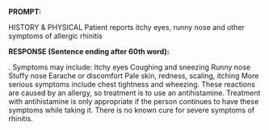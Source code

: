 **PROMPT:**

HISTORY & PHYSICAL Patient reports itchy eyes, runny nose and other symptoms of allergic rhinitis

**RESPONSE (Sentence ending after 60th word):**

. Symptoms may include: Itchy eyes  Coughing and sneezing  Runny nose  Stuffy nose  Earache or discomfort  Pale skin, redness, scaling, itching More serious symptoms include chest tightness and wheezing. These reactions are caused by an allergy, so treatment is to use an antihistamine. Treatment with antihistamine is only appropriate if the person continues to have these symptoms while taking it. There is no known cure for severe symptoms of rhinitis. 